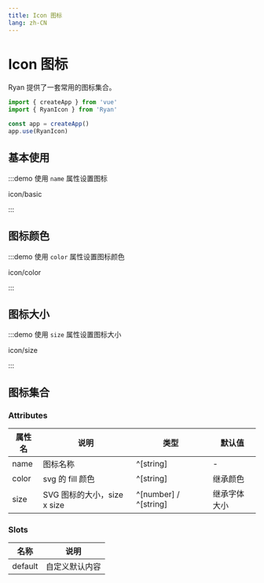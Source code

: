 ```yaml
---
title: Icon 图标
lang: zh-CN
---
```


# Icon 图标

Ryan 提供了一套常用的图标集合。

```javascript
import { createApp } from 'vue'
import { RyanIcon } from 'Ryan'

const app = createApp()
app.use(RyanIcon)
```

## 基本使用

:::demo 使用 `name` 属性设置图标

icon/basic

:::

## 图标颜色

:::demo 使用 `color` 属性设置图标颜色

icon/color

:::

## 图标大小

:::demo 使用 `size` 属性设置图标大小

icon/size

:::

## 图标集合

<IconList />

### Attributes

| 属性名 | 说明                        | 类型                  | 默认值       |
| ------ | --------------------------- | --------------------- | ------------ |
| name   | 图标名称                    | ^[string]             | -            |
| color  | svg 的 fill 颜色            | ^[string]             | 继承颜色     |
| size   | SVG 图标的大小，size x size | ^[number] / ^[string] | 继承字体大小 |

### Slots

| 名称    | 说明           |
| ------- | -------------- |
| default | 自定义默认内容 |
